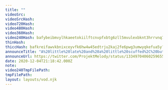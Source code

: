 ```yaml
---
title: ""
videoSrc: 
videoSrcHash: 
video720Hash: 
video480Hash: 
video360Hash: 
video240Hash: bafybeibmvylhkaeetokiilftcnvpfxbtg6zll5mvulexbknt3hrrvnq72m?filename=projektmelody-chaturbate-20201204T211842Z-240p.mp4
thinHash: 
thiccHash: bafkreifawvkbnixceyvfk6hw4w45edtrju2kaj2fe6pwg3umwyqkefua5y?filename=20201204T211842Z-thicc.jpg
announceTitle: "A%20little%20late%20and%20a%20little%20scuffed%2C%20but%20I%27m%20online%21%21"
announceUrl: https://twitter.com/ProjektMelody/status/1334970406025965571
date: 2020-12-04T21:18:42.000Z
note: 
video240TmpFilePath: 
tmpFilePath: 
layout: layouts/vod.njk
---
```


